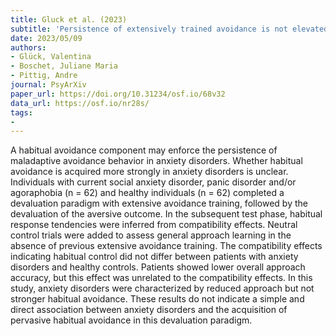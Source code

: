 ```yaml
---
title: Gluck et al. (2023)
subtitle: 'Persistence of extensively trained avoidance is not elevated in anxiety disorders in an outcome devaluation paradigm'
date: 2023/05/09
authors:
- Glück, Valentina
- Boschet, Juliane Maria
- Pittig, Andre
journal: PsyArXiv
paper_url: https://doi.org/10.31234/osf.io/68v32
data_url: https://osf.io/nr28s/
tags:
-
---
```


A habitual avoidance component may enforce the persistence of maladaptive avoidance behavior in anxiety disorders. Whether habitual avoidance is acquired more strongly in anxiety disorders is unclear. Individuals with current social anxiety disorder, panic disorder and/or agoraphobia (n = 62) and healthy individuals (n = 62) completed a devaluation paradigm with extensive avoidance training, followed by the devaluation of the aversive outcome. In the subsequent test phase, habitual response tendencies were inferred from compatibility effects. Neutral control trials were added to assess general approach learning in the absence of previous extensive avoidance training. The compatibility effects indicating habitual control did not differ between patients with anxiety disorders and healthy controls. Patients showed lower overall approach accuracy, but this effect was unrelated to the compatibility effects. In this study, anxiety disorders were characterized by reduced approach but not stronger habitual avoidance. These results do not indicate a simple and direct association between anxiety disorders and the acquisition of pervasive habitual avoidance in this devaluation paradigm.
